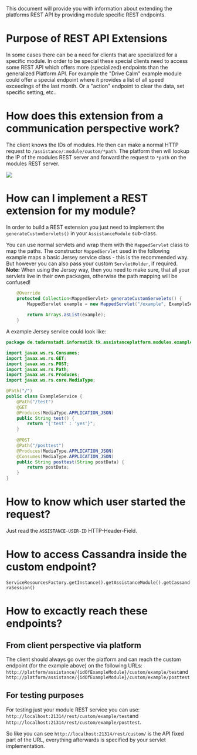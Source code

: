 This document will provide you with information about extending the platforms REST API by providing module specific REST endpoints.

# Purpose of REST API Extensions
In some cases there can be a need for clients that are specialized for a specific module. In order to be special these special clients need to access some REST API which offers more (specialized) endpoints than the generalized Platform API. For example the "Drive Calm" example module could offer a special endpoint where it provides a list of all speed exceedings of the last month. Or a "action" endpoint to clear the data, set specific setting, etc..

# How does this extension from a communication perspective work?
The client knows the IDs of modules. He then can make a normal HTTP request to `/assistance/:module/custom/*path`. The platform then will lookup the IP of the modules REST server and forward the request to `*path` on the modules REST server. 

![](https://github.com/Telecooperation/server_platform_assistance/blob/master/docs/images/ModuleRestCommunication.png?raw=true)

# How can I implement a REST extension for my module?
In order to build a REST extension you just need to implement the `generateCustomServlets()` in your `AssistanceModule` sub-class.

You can use normal servlets and wrap them with the `MappedServlet` class to map the paths. The constructor `MappedServlet` used in the following example maps a basic Jersey service class - this is the recommended way. But however you can also pass your custom `ServletHolder`, if required. **Note:** When using the Jersey way, then you need to make sure, that all your servlets live in their own packages, otherwise the path mapping will be confused!

```java
	@Override
	protected Collection<MappedServlet> generateCustomServelets() {
		MappedServlet example = new MappedServlet("/example", ExampleService.class);
		
		return Arrays.asList(example);
	}
```

A example Jersey service could look like:
```java
package de.tudarmstadt.informatik.tk.assistanceplatform.modules.example.assistance.examplews;

import javax.ws.rs.Consumes;
import javax.ws.rs.GET;
import javax.ws.rs.POST;
import javax.ws.rs.Path;
import javax.ws.rs.Produces;
import javax.ws.rs.core.MediaType;

@Path("/")
public class ExampleService {
	@Path("/test")
	@GET
	@Produces(MediaType.APPLICATION_JSON)
	public String test() {
		return "{'test' : 'yes'}";
	}
	
	@POST
	@Path("/posttest")
	@Produces(MediaType.APPLICATION_JSON)
	@Consumes(MediaType.APPLICATION_JSON)
	public String posttest(String postData) {
		return postData;
	}
}
```

# How to know which user started the request?
Just read the `ASSISTANCE-USER-ID` HTTP-Header-Field.

# How to access Cassandra inside the custom endpoint?
`ServiceResourcesFactory.getInstance().getAssistanceModule().getCassandraSession()`

# How to excactly reach these endpoints?
## From client perspective via platform
The client should always go over the platform and can reach the custom endpoint (for the example above) on the following URLs: `http://platform/assistance/{idOfExampleModule}/custom/example/test`and `http://platform/assistance/{idOfExampleModule}/custom/example/posttest`

## For testing purposes
For testing just your module REST service you can use:
`http://localhost:21314/rest/custom/example/test`and `http://localhost:21314/rest/custom/example/posttest`.

So like you can see `http://localhost:21314/rest/custom/` is the API fixed part of the URL, everything afterwards is specified by your servlet implementation.
